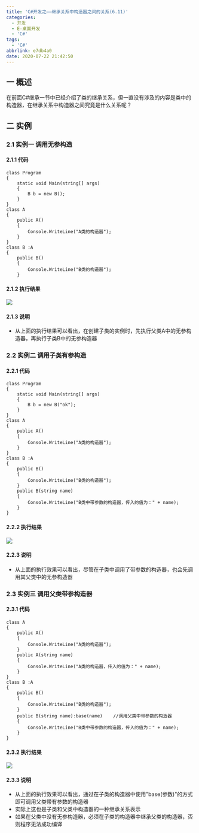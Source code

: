 ```yaml
---
title: 'C#开发之——继承关系中构造器之间的关系(6.11)'
categories:
  - 开发
  - E-桌面开发
  - 'C#'
tags:
  - 'C#'
abbrlink: e7db4a0
date: 2020-07-22 21:42:50
---
```

## 一 概述

在前面C#继承一节中已经介绍了类的继承关系，但一直没有涉及的内容是类中的构造器，在继承关系中构造器之间究竟是什么关系呢？

<!--more-->

## 二 实例

### 2.1 实例一 调用无参构造

#### 2.1.1 代码

```
class Program
{
    static void Main(string[] args)
    {
        B b = new B();
    }
}
class A
{
    public A()
    {
        Console.WriteLine("A类的构造器");
    }
}
class B :A
{
    public B()
    {
        Console.WriteLine("B类的构造器");
    }

```

#### 2.1.2 执行结果
![][1]

#### 2.1.3 说明

* 从上面的执行结果可以看出，在创建子类的实例时，先执行父类A中的无参构造器，再执行子类B中的无参构造器

### 2.2 实例二 调用子类有参构造

#### 2.2.1 代码

```
class Program
{
    static void Main(string[] args)
    {
        B b = new B("ok");
    }
}
class A
{
    public A()
    {
        Console.WriteLine("A类的构造器");
    }
}
class B :A
{
    public B()
    {
        Console.WriteLine("B类的构造器");
    }
    public B(string name)
    {
        Console.WriteLine("B类中带参数的构造器，传入的值为：" + name);
    }
}
```

#### 2.2.2 执行结果

![][2]

#### 2.2.3 说明

* 从上面的执行效果可以看出，尽管在子类中调用了带参数的构造器，也会先调用其父类中的无参构造器

### 2.3 实例三 调用父类带参构造器

#### 2.3.1 代码

```
class A
{
    public A()
    {
        Console.WriteLine("A类的构造器");
    }
    public A(string name)
    {
        Console.WriteLine("A类的构造器，传入的值为：" + name);
    }
}
class B :A
{
    public B()
    {
        Console.WriteLine("B类的构造器");
    }
    public B(string name):base(name)    //调用父类中带参数的构造器
    {
        Console.WriteLine("B类中带参数的构造器，传入的值为：" + name);
    }
}
```

#### 2.3.2 执行结果

![][3]

#### 2.3.3 说明

* 从上面的执行效果可以看出，通过在子类的构造器中使用"base(参数)"的方式即可调用父类带有参数的构造器
* 实际上这也是子类和父类中构造器的一种继承关系表示
* 如果在父类中没有无参构造器，必须在子类的构造器中继承父类的构造器，否则程序无法成功编译




[1]:https://fastly.jsdelivr.net/gh/PGzxc/CDN@master/blog-image/csharp-class-construct-no.png
[2]:https://fastly.jsdelivr.net/gh/PGzxc/CDN@master/blog-image/csharp-class-construct-params.png
[3]:https://fastly.jsdelivr.net/gh/PGzxc/CDN@master/blog-image/csharp-class-construct-params-both.png
